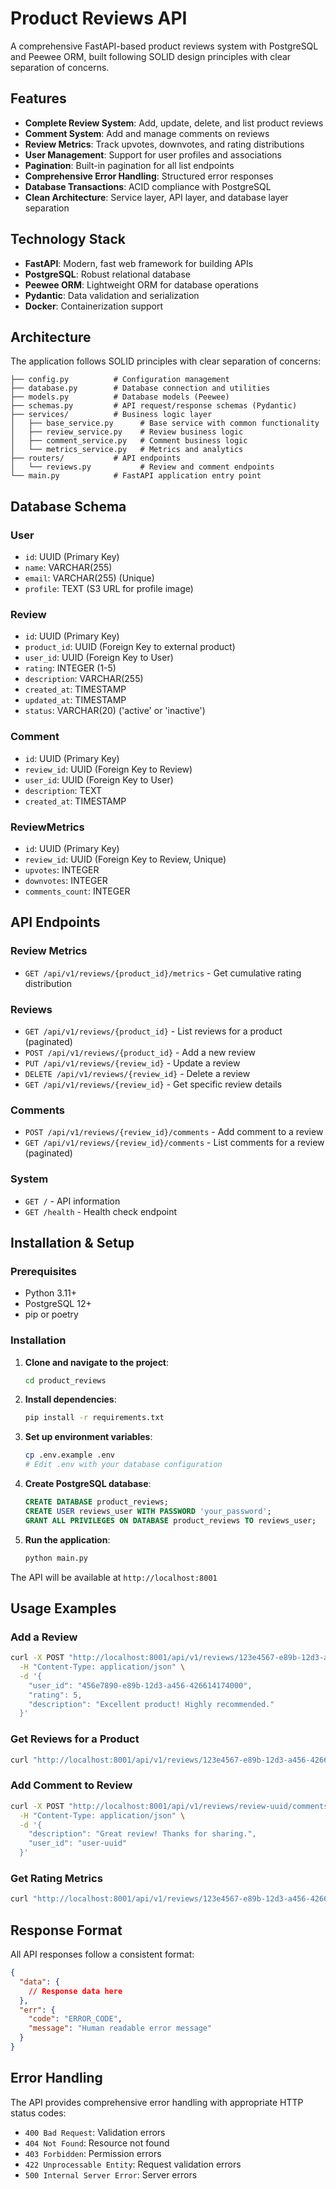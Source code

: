 # Product Reviews API

A comprehensive FastAPI-based product reviews system with PostgreSQL and Peewee ORM, built following SOLID design principles with clear separation of concerns.

## Features

- **Complete Review System**: Add, update, delete, and list product reviews
- **Comment System**: Add and manage comments on reviews  
- **Review Metrics**: Track upvotes, downvotes, and rating distributions
- **User Management**: Support for user profiles and associations
- **Pagination**: Built-in pagination for all list endpoints
- **Comprehensive Error Handling**: Structured error responses
- **Database Transactions**: ACID compliance with PostgreSQL
- **Clean Architecture**: Service layer, API layer, and database layer separation

## Technology Stack

- **FastAPI**: Modern, fast web framework for building APIs
- **PostgreSQL**: Robust relational database
- **Peewee ORM**: Lightweight ORM for database operations
- **Pydantic**: Data validation and serialization
- **Docker**: Containerization support

## Architecture

The application follows SOLID principles with clear separation of concerns:

```
├── config.py          # Configuration management
├── database.py        # Database connection and utilities
├── models.py          # Database models (Peewee)
├── schemas.py         # API request/response schemas (Pydantic)
├── services/          # Business logic layer
│   ├── base_service.py      # Base service with common functionality
│   ├── review_service.py    # Review business logic
│   ├── comment_service.py   # Comment business logic
│   └── metrics_service.py   # Metrics and analytics
├── routers/           # API endpoints
│   └── reviews.py           # Review and comment endpoints
└── main.py            # FastAPI application entry point
```

## Database Schema

### User
- `id`: UUID (Primary Key)
- `name`: VARCHAR(255)
- `email`: VARCHAR(255) (Unique)
- `profile`: TEXT (S3 URL for profile image)

### Review
- `id`: UUID (Primary Key)
- `product_id`: UUID (Foreign Key to external product)
- `user_id`: UUID (Foreign Key to User)
- `rating`: INTEGER (1-5)
- `description`: VARCHAR(255)
- `created_at`: TIMESTAMP
- `updated_at`: TIMESTAMP
- `status`: VARCHAR(20) ('active' or 'inactive')

### Comment
- `id`: UUID (Primary Key)
- `review_id`: UUID (Foreign Key to Review)
- `user_id`: UUID (Foreign Key to User)
- `description`: TEXT
- `created_at`: TIMESTAMP

### ReviewMetrics
- `id`: UUID (Primary Key)
- `review_id`: UUID (Foreign Key to Review, Unique)
- `upvotes`: INTEGER
- `downvotes`: INTEGER
- `comments_count`: INTEGER

## API Endpoints

### Review Metrics
- `GET /api/v1/reviews/{product_id}/metrics` - Get cumulative rating distribution

### Reviews
- `GET /api/v1/reviews/{product_id}` - List reviews for a product (paginated)
- `POST /api/v1/reviews/{product_id}` - Add a new review
- `PUT /api/v1/reviews/{review_id}` - Update a review
- `DELETE /api/v1/reviews/{review_id}` - Delete a review
- `GET /api/v1/reviews/{review_id}` - Get specific review details

### Comments
- `POST /api/v1/reviews/{review_id}/comments` - Add comment to a review
- `GET /api/v1/reviews/{review_id}/comments` - List comments for a review (paginated)

### System
- `GET /` - API information
- `GET /health` - Health check endpoint

## Installation & Setup

### Prerequisites
- Python 3.11+
- PostgreSQL 12+
- pip or poetry

### Installation

1. **Clone and navigate to the project**:
   ```bash
   cd product_reviews
   ```

2. **Install dependencies**:
   ```bash
   pip install -r requirements.txt
   ```

3. **Set up environment variables**:
   ```bash
   cp .env.example .env
   # Edit .env with your database configuration
   ```

4. **Create PostgreSQL database**:
   ```sql
   CREATE DATABASE product_reviews;
   CREATE USER reviews_user WITH PASSWORD 'your_password';
   GRANT ALL PRIVILEGES ON DATABASE product_reviews TO reviews_user;
   ```

5. **Run the application**:
   ```bash
   python main.py
   ```

The API will be available at `http://localhost:8001`

## Usage Examples

### Add a Review
```bash
curl -X POST "http://localhost:8001/api/v1/reviews/123e4567-e89b-12d3-a456-426614174000" \
  -H "Content-Type: application/json" \
  -d '{
    "user_id": "456e7890-e89b-12d3-a456-426614174000",
    "rating": 5,
    "description": "Excellent product! Highly recommended."
  }'
```

### Get Reviews for a Product
```bash
curl "http://localhost:8001/api/v1/reviews/123e4567-e89b-12d3-a456-426614174000?page=1&limit=10"
```

### Add Comment to Review
```bash
curl -X POST "http://localhost:8001/api/v1/reviews/review-uuid/comments" \
  -H "Content-Type: application/json" \
  -d '{
    "description": "Great review! Thanks for sharing.",
    "user_id": "user-uuid"
  }'
```

### Get Rating Metrics
```bash
curl "http://localhost:8001/api/v1/reviews/123e4567-e89b-12d3-a456-426614174000/metrics"
```

## Response Format

All API responses follow a consistent format:

```json
{
  "data": {
    // Response data here
  },
  "err": {
    "code": "ERROR_CODE",
    "message": "Human readable error message"
  }
}
```

## Error Handling

The API provides comprehensive error handling with appropriate HTTP status codes:

- `400 Bad Request`: Validation errors
- `404 Not Found`: Resource not found
- `403 Forbidden`: Permission errors  
- `422 Unprocessable Entity`: Request validation errors
- `500 Internal Server Error`: Server errors

